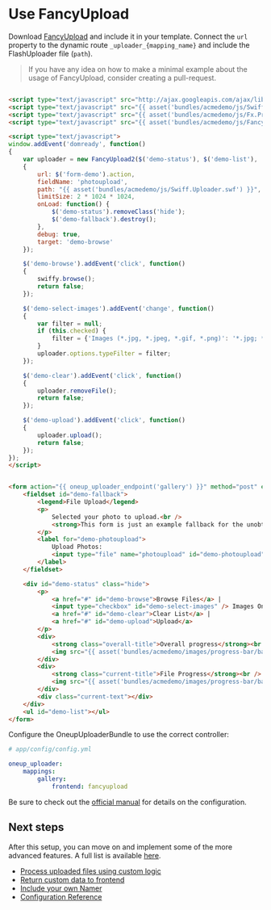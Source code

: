Use FancyUpload
=============

Download [FancyUpload](http://digitarald.de/project/fancyupload/) and include it in your template. Connect the `url` property to the dynamic route `_uploader_{mapping_name}` and include the FlashUploader file (`path`).

> If you have any idea on how to make a minimal example about the usage of FancyUpload, consider creating a pull-request.

```html

<script type="text/javascript" src="http://ajax.googleapis.com/ajax/libs/mootools/1.2.2/mootools.js"></script>
<script type="text/javascript" src="{{ asset('bundles/acmedemo/js/Swiff.Uploader.js') }}"></script>
<script type="text/javascript" src="{{ asset('bundles/acmedemo/js/Fx.ProgressBar.js') }}"></script>
<script type="text/javascript" src="{{ asset('bundles/acmedemo/js/FancyUpload2.js') }}"></script>

<script type="text/javascript">
window.addEvent('domready', function()
{
    var uploader = new FancyUpload2($('demo-status'), $('demo-list'),
    {
		url: $('form-demo').action,
		fieldName: 'photoupload',
		path: "{{ asset('bundles/acmedemo/js/Swiff.Uploader.swf') }}",
		limitSize: 2 * 1024 * 1024,
		onLoad: function() {
			$('demo-status').removeClass('hide');
			$('demo-fallback').destroy();
		},
		debug: true,
		target: 'demo-browse'
	});

	$('demo-browse').addEvent('click', function()
    {
		swiffy.browse();
		return false;
	});

	$('demo-select-images').addEvent('change', function()
    {
		var filter = null;
		if (this.checked) {
			filter = {'Images (*.jpg, *.jpeg, *.gif, *.png)': '*.jpg; *.jpeg; *.gif; *.png'};
		}
		uploader.options.typeFilter = filter;
	});

	$('demo-clear').addEvent('click', function()
    {
		uploader.removeFile();
		return false;
	});

	$('demo-upload').addEvent('click', function()
    {
		uploader.upload();
		return false;
	});
});
</script>


<form action="{{ oneup_uploader_endpoint('gallery') }}" method="post" enctype="multipart/form-data" id="form-demo">
	<fieldset id="demo-fallback">
		<legend>File Upload</legend>
		<p>
			Selected your photo to upload.<br />
			<strong>This form is just an example fallback for the unobtrusive behaviour of FancyUpload.</strong>
		</p>
		<label for="demo-photoupload">
			Upload Photos:
			<input type="file" name="photoupload" id="demo-photoupload" />
		</label>
	</fieldset>

	<div id="demo-status" class="hide">
		<p>
			<a href="#" id="demo-browse">Browse Files</a> |
			<input type="checkbox" id="demo-select-images" /> Images Only |
			<a href="#" id="demo-clear">Clear List</a> |
			<a href="#" id="demo-upload">Upload</a>
		</p>
		<div>
			<strong class="overall-title">Overall progress</strong><br />
			<img src="{{ asset('bundles/acmedemo/images/progress-bar/bar.gif') }}" class="progress overall-progress" />
		</div>
		<div>
			<strong class="current-title">File Progress</strong><br />
			<img src="{{ asset('bundles/acmedemo/images/progress-bar/bar.gif') }}" class="progress current-progress" />
		</div>
		<div class="current-text"></div>
	</div>
	<ul id="demo-list"></ul>
</form>

```

Configure the OneupUploaderBundle to use the correct controller:

```yaml
# app/config/config.yml

oneup_uploader:
    mappings:
        gallery:
            frontend: fancyupload
```

Be sure to check out the [official manual](http://digitarald.de/project/fancyupload/) for details on the configuration.

Next steps
----------

After this setup, you can move on and implement some of the more advanced features. A full list is available [here](https://github.com/1up-lab/OneupUploaderBundle/blob/main/Resources/doc/index.md#next-steps).

* [Process uploaded files using custom logic](custom_logic.md)
* [Return custom data to frontend](response.md)
* [Include your own Namer](custom_namer.md)
* [Configuration Reference](configuration_reference.md)
